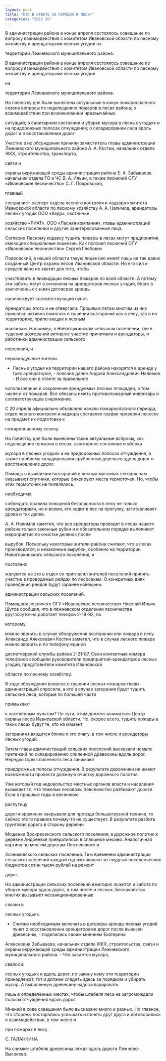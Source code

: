 ```yaml
---
layout: post
title: "КТО В ОТВЕТЕ ЗА ПОРЯДОК В ЛЕСУ?"
categories: "2012 36"
---
```


В администрации района в конце апреля состоялось совещание по вопросу взаимодействия с комитетом Ивановской области по лесному хозяйству и арендаторами лесных угодий на

территории Лежневского муниципального района.

В администрации района в конце апреля состоялось совещание по вопросу взаимодействия с комитетом Ивановской области по лесному хозяйству и арендаторами лесных угодий

на

территории Лежневского муниципального района.

На повестку дня были вынесены актуальные в канун пожароопасного сезона вопросы по недопущению пожаров в лесах района; о взаимодействии при возникновении чрезвычайных

ситуаций; о санитарном состоянии и уборке мусора в лесных угодьях и на придорожных полосах отчуждения; о складировании леса вдоль дорог и о восстановлении дорог.

Участие в их обсуждении приняли заместитель главы администрации Лежневского муниципального района А. А. Костин, начальник отдела ЖКХ, строительства, транспорта,

связи и

охраны окружающей среды администрации района Е. А. Забываева, начальник отдела ГО и ЧС В. А. Ильин, а также лесничий ОГУ «Ивановское лесничество» С. Г. Покровский,

главный

специалист-эксперт отдела лесного контроля и надзора комитета Ивановской области по лесному хозяйству А. А. Налимов, арендаторы лесных угодий ООО «Кедр», охотничье

хозяйство «РИАТ», ООО «Лесная компания», главы администраций сельских поселений и другие заинтересованные лица.

Согласно Лесному кодексу тушить пожары в лесах могут предприятия, имеющие специальные лицензии. Как пояснил лесничий ОГУ «Ивановское лесничество» Сергей Глебович

Покровский, в нашей области такую лицензию имеет лишь не так давно созданный Центр охраны лесов Ивановской области. Но его сил и средств явно не хватит для того, чтобы

участвовать в ликвидации лесных пожаров по всей области. А потому эти заботы лягут в основном на арендаторов лесных угодий, благо в заключенных с ними договорах аренды

наличествует соответствующий пункт.

Арендаторы этого и не отвергали. Прошлым летом многим из них пришлось активно помогать в тушении возгораний как в лесу, так и на территориях, прилегающих к лесным

массивам. Например, в Новогоркинском сельском поселении, где в тушении возгораний активное участие принимали и арендаторы, и работники администрации сельского

поселения, и

неравнодушные жители.

-  Лесные угодья на территории нашего района находятся в аренде у трёх арендаторов, - пояснил далее Андрей Александрович Налимов. - И все они в ответе за правильное

использование и сохранение арендуемых лесных площадей, в том числе и от пожаров. Все обязаны иметь противопожарный инвентарь и соответствующее снаряжение.

С 20 апреля официально объявлено начало пожароопасного периода, отдел лесного контроля и надзора составлен график проверки лесосек на предмет их подготовки к

пожароопасному сезону.

На повестку дня были вынесены такие актуальные вопросы, как недопущение пожаров в лесах, санитарное состояние и уборка

мусора в лесных угодьях и на придорожных полосах отчуждения, а также проблема складирования срубленных деревьев вдоль дорог и восстановление дорог.

Помощь в выявлении возгораний в лесных массивах сегодня нам оказывают спутники, которые фиксируют места термоточек. Но, чтобы этих термоточек не появлялись,

необходимо

соблюдать правила пожарной безопасности в лесу не только арендаторами, но и всеми, кто ходит в лес на прогулку, заготавливает дрова и так далее.

А. А. Налимлв заметил, что все арендаторы проводят в лесах нашего района только законные рубки и в обязательном порядке выполняют мероприятия по очистке делянок после

вырубок. Поскольку некоторые жители района считают, что в лесах производятся, и незаконные вырубки, особенно на территории Новогоркинского сельского поселения, и

постоянно

жалуются на это в отдел он пригласил жителей поселений принять участие в проводимых рейдах по лесосекам. О конкретных днях проведения рейдов будут заранее извещены

администрации сельских поселений.

Помощник лесничего ОГУ «Ивановское лесничество» Николай Ильич Шутов сообщил, что в лежневском отделении лесничества круглосуточно работает телефон 2-19-92, по

которому

можно звонить в случае обнаружения возгорания или пожара в лесу. Александр Алексеевич Костин заметил, что в случае лесного пожара можно звонить и по телефону единой

диспетчерской службы района 2-21-87. Свои контактные номера телефонов сообщили руководители предприятий-арендаторов лесных угодий, представители комитета Ивановской

области по лесному хозяйству.

В ходе обсуждения вопроса о тушении лесных пожаров главы администраций спросили, а кто в случае загорания будет тушить сельские леса, которые по большей части

примыкают

к населённым пунктам? По сути, этим должен заниматься Центр охраны лесов Ивановской области. Но, скорее всего, тушить пожары в таких лесах будут те, кто на момент

загорания находится ближе к его очагу, в том числе и арендаторы лесных угодий.

Затем главы администраций сельских поселений высказали немало претензий по складированию спиленной древесины вдоль дорог. Нередко горы спиленного леса занимают

придорожные полосы отчуждения. В результате дорожники не имеют возможности провести должную очистку дорожного полотна.

Уже который год недовольство местных органов власти и населения вызывает то, что тяжелые лесовозы повсеместно разбивают дороги. Если в прошлые годы в весеннюю

распутицу

дороги временно закрывали для проезда большегрузной техники, то сейчас этого правила почему-то не существует. В результате разбита грунтовая дорога в сторону деревни

Мощенки Воскресенского сельского поселения, а дорожное полотно к деревне Андреевке превратилось в сплошное месиво. Аналогичная картина по многим дорогам Лежневского и

Хозниковского сельских поселений. Тем временем администрации сельских поселений каждый год изыскивают из скудных поселенческих бюджетов сотни тысяч рублей на ремонт

дорог.

На администрации сельских поселений ежегодно ложится и забота по уборке мусора вдоль дорог, в том числе и лесных. Беспокойство многих вызывают несанкционированные

свалки в

лесных угодьях.

- Считаю необходимым включать в договоры аренды лесных угодий пункт о восстановлении арендаторами дорог после вывозки древесины, - поделилась своим мнением Екатерина

Алексеевна Забываева, начальник отдела ЖКХ, строительства, связи и охраны окружающей среды администрации Лежневского муниципального района. - Что касается мусора,

свалок в

лесных угодьях и вдоль дорог, по закону кому эти территории принадлежат, тот и должен следить здесь за порядком и убирать мусор. А выпиленную древесину надо складировать

лишь в определённых местах, чтобы штабеля леса не загромождали полосы отчуждения вдоль дорог.

Мнений в ходе совещания было высказано много и разных. Но главное, что стороны постарались услышать и понять друг друга и договорились о взаимодействии, в том числе и

при пожарах в лесу.

С. ГАЛАНКИНА

На снимке: штабеля древесины лежат вдоль дороги Лежнево-Высоково.


